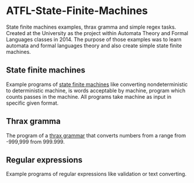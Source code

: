 # ATFL-State-Finite-Machines
State finite machines examples, thrax gramma and simple regex tasks. Created at the University as the project within Automata Theory and Formal Languages classes in 2014. The purpose of those examples was to learn automata and formal languages theory and also create simple state finite machines. 

## State finite machines
Example programs of [state finite machines](state_finite_machines) like converting nondeterministic to deterministic machine, is words acceptable by machine, program which counts passes in the machine. All programs take machine as input in specific given format.

## Thrax gramma
The program of a [thrax grammar](thrax_gramma) that converts numbers from a range from -999,999 from 999.999.

## Regular expressions
Example programs of regular expressions like validation or text converting.
